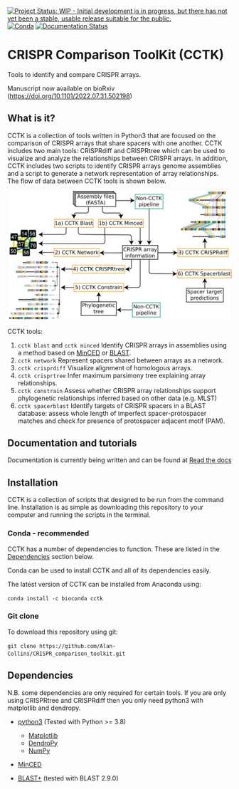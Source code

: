 [![Project Status: WIP - Initial development is in progress, but there has not yet been a stable, usable release suitable for the public.](https://www.repostatus.org/badges/latest/active.svg)](https://www.repostatus.org/#active)
[![Conda](https://anaconda.org/bioconda/cctk/badges/installer/conda.svg)](https://anaconda.org/bioconda/cctk)
[![Documentation Status](https://readthedocs.org/projects/crispr-comparison-toolkit/badge/?version=latest)](https://crispr-comparison-toolkit.readthedocs.io/en/latest/?badge=latest)


# CRISPR Comparison ToolKit (CCTK)

Tools to identify and compare CRISPR arrays.

Manuscript now available on bioRxiv (https://doi.org/10.1101/2022.07.31.502198)

## What is it?

CCTK is a collection of tools written in Python3 that are focused on the comparison of CRISPR arrays that share spacers with one another. CCTK includes two main tools: CRISPRdiff and CRISPRtree which can be used to visualize and analyze the relationships between CRISPR arrays. In addition, CCTK includes two scripts to identify CRISPR arrays genome assemblies and a script to generate a network representation of array relationships. The flow of data between CCTK tools is shown below.

![Flow of data between CCTK tools](https://github.com/Alan-Collins/CRISPR_comparison_toolkit/blob/main/images/CCTK_flowchart.png)

CCTK tools:
1. `cctk blast` and `cctk minced` Identify CRISPR arrays in assemblies using a method based on [MinCED](https://github.com/ctSkennerton/minced) or [BLAST](https://ftp.ncbi.nlm.nih.gov/blast/executables/blast+/LATEST/).
2. `cctk network` Represent spacers shared between arrays as a network.
3. `cctk crisprdiff` Visualize alignment of homologous arrays.
4. `cctk crisprtree` Infer maximum parsimony tree explaining array relationships.
5. `cctk constrain` Assess whether CRISPR array relationships support phylogenetic relationships inferred based on other data (e.g. MLST)
6. `cctk spacerblast` Identify targets of CRISPR spacers in a BLAST database: assess whole length of imperfect spacer-protospacer matches and check for presence of protospacer adjacent motif (PAM).

## Documentation and tutorials

Documentation is currently being written and can be found at [Read the docs](https://crispr-comparison-toolkit.readthedocs.io/en/latest/)

## Installation

CCTK is a collection of scripts that designed to be run from the command line. Installation is as simple as downloading this repository to your computer and running the scripts in the terminal.

### Conda - recommended

CCTK has a number of dependencies to function. These are listed in the [Dependencies](#dependencies) section below.

Conda can be used to install CCTK and all of its dependencies easily.

The latest version of CCTK can be installed from Anaconda using:

`conda install -c bioconda cctk`

### Git clone

To download this repository using git:

`git clone https://github.com/Alan-Collins/CRISPR_comparison_toolkit.git`

## Dependencies

N.B. some dependencies are only required for certain tools. If you are only using CRISPRtree and CRISPRdiff then you only need python3 with matplotlib and dendropy.

- [python3](https://www.python.org/downloads/) (Tested with Python >= 3.8)
  - [Matplotlib](https://matplotlib.org/3.1.1/users/installing.html)
  - [DendroPy](https://dendropy.org/downloading.html)
  - [NumPy](https://numpy.org/install/)

- [MinCED](https://github.com/ctSkennerton/minced)
- [BLAST+](https://ftp.ncbi.nlm.nih.gov/blast/executables/blast+/LATEST/) (tested with BLAST 2.9.0)





